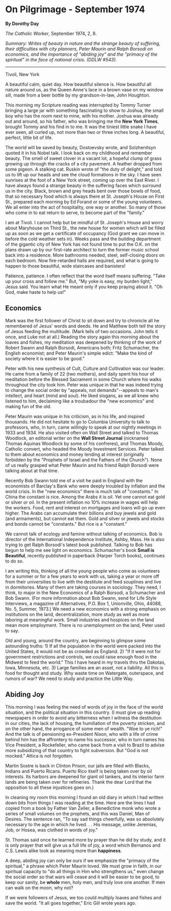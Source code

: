 On Pilgrimage - September 1974
==============================

**By Dorothy Day**

*The Catholic Worker*, September 1974, 2, 8.

*Summary: Writes of beauty in nature and the strange beauty of
suffering, their difficulties with city planners, Peter Maurin and Ralph
Borsodi on economics, and the importance of "abiding joy" and the
"primacy of the spiritual" in the face of national crisis. (DDLW
\#543).*

****

Tivoli, New York

A beautiful calm, quiet day. How beautiful silence is. How beautiful all
nature around us, as the Queen Anne's lace in a brown vase on my window
sill, made from a beer bottle by my grandson-in-law, John Houghton.

This morning my Scripture reading was interrupted by Tommy Turner
bringing a large jar with something fascinating to show to Joshua, the
small boy who has the room next to mine, with his mother. Joshua was
already out and around, so his father, who was bringing me the **New
York Times**, brought Tommy and his find in to me. It was the tiniest
little snake I have ever seen, all curled up, not more than two or three
inches long. A beautiful, perfect, little bit of life.

The world will be saved by beauty, Dostoevsky wrote, and Solzhenitsyn
quoted it in his Nobel talk. I look back on my childhood and remember
beauty. The smell of sweet clover in a vacant lot, a hopeful clump of
grass growing up through the cracks of a city pavement. A feather
dropped from some pigeon. A stalking cat. Ruskin wrote of "the duty of
delight," and told us to lift up our heads and see the cloud formations
in the sky. I have seen sunrises at the foot of a New York street,
coming up over the East River. I have always found a strange beauty in
the suffering faces which surround us in the city. Black, brown and grey
heads bent over those bowls of food, that so necessary food which is
always there at St. Joseph's House on First St., prepared each morning
by Ed Forand or some of the young volunteers. We all enter into the act
of hospitality, one way or another. So many of those who come in to eat
return to serve, to become part of the "family."

I am at Tivoli. I cannot help but be mindful of St. Joseph's House and
worry about Maryhouse on Third St., the new house for women which will
be filled up as soon as we get a certificate of occupancy (God grant we
can move in before the cold weather sets in). Weeks pass and the
building department of the gigantic city of New York has not found time
to put the O.K. on the plans drawn up by our first-rate architect to
turn the former music school back into a residence. More bathrooms
needed, steel, self-closing doors on each bedroom. Now fire-retarded
halls are required, and what is going to happen to those beautiful, wide
staircases and banisters!

Patience, patience. I often reflect that the word itself means
suffering. "Take up your cross and follow me." But, "My yoke is easy, my
burden light," Jesus said. You learn what He meant only if you keep
praying about it. "Oh God, make haste to help us!"

Economics
---------

Mark was the first follower of Christ to sit down and try to chronicle
all he remembered of Jesus' words and deeds. He and Matthew both tell
the story of Jesus feeding the multitude. (Mark tells of two occasions.
John tells it once, and Luke not at all.) Reading the story again this
morning about the loaves and fishes, my meditation was deepened by
thinking of the work of Robert Swann and Ralph Borsodi, Americans both;
Fritz Schumacher, the English economist; and Peter Maurin's simple
edict: "Make the kind of society where it is easier to be good."

Peter with his new synthesis of Cult, Culture and Cultivation was our
leader. He came from a family of 22 (two mothers), and daily spent his
hour of meditation before the Blessed Sacrament in some Church where his
walks throughout the city took him. Peter was unique in that he was
indeed trying to change the social order by "appeals, not
demands"--appeals to man's intellect, and heart (mind and soul). He
liked slogans, as we all knew who listened to him, declaiming like a
troubadour the "new economics" and making fun of the old.

Peter Maurin was unique in his criticism, as in his life, and inspired
thousands. He did not hesitate to go to Columbia University to talk to
professors, who, in turn, came willingly to speak at our nightly
meetings in 1933 and 1934. He also visited often on Wall Street and
talked to Thomas Woodlock, an editorial writer on the **Wall Street
Journal** (nicknamed Thomas Aquinas Woodlock by some of his confreres),
and Thomas Moody, Catholic convert, who headed the Moody Investment
Services. Peter talked to them about economics and money lending at
interest (originally forbidden by the "Prophets of Israel and the
Fathers of the Church"). None of us really grasped what Peter Maurin and
his friend Ralph Borsodi were talking about at that time.

Recently Bob Swann told me of a visit he paid in England with the
economists of Barclay's Bank who were deeply troubled by inflation and
the world crisis. In the "new economics" there is much talk of
"constants." In China the constant is rice. Among the Arabs it is oil.
Yet one cannot eat gold or silver or oil. In the present inflation no
10% increase in wages will help the workers. Food, rent and interest on
mortgages and loans will go up even higher. The Arabs can accumulate
their billions and buy jewels and gold (and armaments), but cannot eat
them. Gold and silver or jewels and stocks and bonds cannot be
"constants." But rice is a "constant."

We cannot talk of ecology and famine without talking of economics. Bob
is director of the International Independence Institute, Ashby, Mass. He
is also trying to get Ralph Borsodi's latest book published. Talking to
Bob has begun to help me see light on economics. Schumacher's book
**Small is Beautiful**, recently published in paperback (Harper Torch
books), continues to do so.

I am writing this, thinking of all the young people who come as
volunteers for a summer or for a few years to work with us, taking a
year or more off from their universities to live with the destitute and
feed souplines and live in dormitories. Many of them are taking courses
in sociology. They need, I think, to major in the New Economics of a
Ralph Borsodi, a Schumacher and Bob Swann. (For more information about
Bob Swann, send for Life Style Interviews, a magazine of Alternatives,
P.O. Box 1, Unionville, Ohio, 44088, No. 5, Summer, 1973.) We need a new
economics with a strong emphasis on institutions on the land,
decentralization, more study as well as more laboring at meaningful
work. Small industries and hospices on the land mean more employment.
There is no unemployment on the land, Peter used to say.

Old and young, around the country, are beginning to glimpse some
astounding truths: 1) If all the population in the world were packed
into the United States, it would not be as crowded as England. 2) "If it
were not for government restrictions and controls, we could raise enough
food in the Midwest to feed the world." This I have heard in my travels
thru the Dakotas, Iowa, Minnesota, etc. 3) Large families are an asset,
not a liability. All this is food for thought and study. Why waste time
on Watergate, outerspace, and rumors of war? We need to study and
practice the Little Way.

Abiding Joy
-----------

This morning I was feeling the need of words of joy in the face of the
world situation, and the political situation in this country. (I must
give up reading newspapers in order to avoid any bitterness when I
witness the destitution in our cities, the lack of housing, the
humiliation of the poverty stricken, and on the other hand, the
arrogance of some men of wealth. "Woe to ye rich!" And the talk is of
pensioning ex-President Nixon, who with a life of crime behind him has
the affrontery to name his successor, who in turn names his Vice
President, a Rockefeller, who came back from a visit to Brazil to advise
more subsidizing of that country to fight subversion. But "God is not
mocked." Attica is not forgotten.

Martin Sostre is back in Clinton Prison, our jails are filled with
Blacks, Indians and Puerto Ricans. Puerto Rico itself is being taken
over by oil interests. Its harbors are deepened for giant oil tankers,
and its interior farm lands are being taken over for refineries. Thank
the dear Lord that the opposition to all these injustices goes on.)

In cleaning my room this morning I found an old diary in which I had
written down bits from things I was reading at the time. Here are the
lines I had copied from a book by Father Van Zeller, a Benedictine monk
who wrote a series of small volumes on the prophets, and this was
Daniel, Man of Desires. The sentence ran, "To say sad things cheerfully,
was so absolutely necessary to the age in which he lived. . . His
message, unlike Jeremias, Job, or Hosea, was clothed in words of joy."

St. Thomas said once he learned more by prayer than he did by study, and
it is only prayer that will give us a full life of joy, a word which
Bernanos and C.S. Lewis alike took as meaning more than **happiness**.

A deep, abiding joy can only be ours if we emphasize the "primacy of the
spiritual," a phrase which Peter Maurin loved. We must grow in faith, in
our spiritual capacity to "do all things in Him who strengthens us,"
even change the social order so that wars will cease and it will be
easier to be good, to keep our sanity, be **whole** men, holy men, and
truly love one another. If men can walk on the moon, why not?

If we were followers of Jesus, we too could multiply loaves and fishes
and save the world. "It all goes together," Eric Gill wrote years ago.


